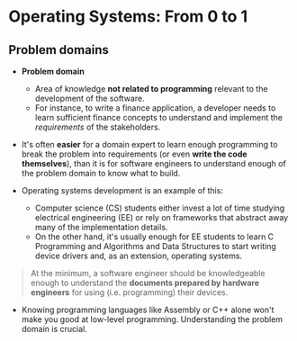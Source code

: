 # Operating Systems: From 0 to 1

## Problem domains

* **Problem domain**
  * Area of knowledge **not related to programming** relevant to the development of the software.
  * For instance, to write a finance application, a developer needs to learn sufficient finance concepts to understand and implement the *requirements* of the stakeholders.

* It's often **easier** for a domain expert to learn enough programming to break the problem into requirements (or even **write the code themselves**), than it is for software engineers to understand enough of the problem domain to know what to build.

* Operating systems development is an example of this:
  * Computer science (CS) students either invest a lot of time studying electrical engineering (EE) or rely on frameworks that abstract away many of the implementation details.
  * On the other hand, it's usually enough for EE students to learn C Programming and Algorithms and Data Structures to start writing device drivers and, as an extension, operating systems.

> At the minimum, a software engineer should be knowledgeable enough to understand the **documents prepared by hardware engineers** for using (i.e. programming) their devices.

* Knowing programming languages like Assembly or C++ alone won't make you good at low-level programming. Understanding the problem domain is crucial.
